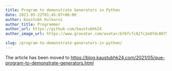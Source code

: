 ```yaml
---
title: Program to demonstrate Generators in Python
date: 2021-05-22T01:45:07+00:00
author: Kaustubh Kulkarni
author_title: Programmer
author_url: https://github.com/kaustubhk24
author_image_url: https://www.gravatar.com/avatar/b76fcfc82fc2e8fdc8075636f1735f61?s=200

slug: /program-to-demonstrate-generators-in-python/
---
```

The article has been moved to https://blog.kaustubhk24.com/2021/05/que-program-to-demonstrate-generators.html
